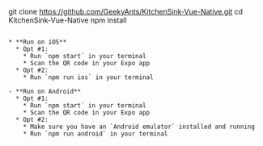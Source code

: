 
git clone https://github.com/GeekyAnts/KitchenSink-Vue-Native.git
cd KitchenSink-Vue-Native
npm install
```

* **Run on iOS**
  * Opt #1:
    * Run `npm start` in your terminal
    * Scan the QR code in your Expo app
  * Opt #2:
    * Run `npm run ios` in your terminal

- **Run on Android**
  * Opt #1:
    * Run `npm start` in your terminal
    * Scan the QR code in your Expo app
  * Opt #2:
    * Make sure you have an `Android emulator` installed and running
    * Run `npm run android` in your terminal
